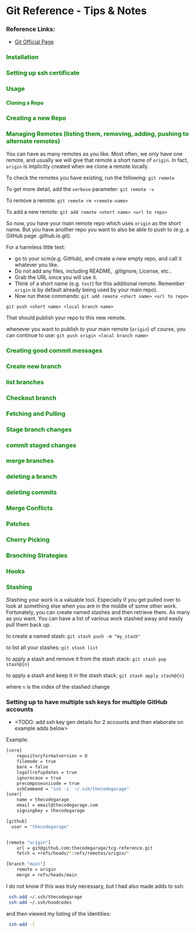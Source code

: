 # Git Reference - Tips & Notes

### Reference Links:

- [Git Official Page](https://git-scm.com/)

### <span style="color: green">Installation</span>

### <span style="color: green">Setting up ssh certificate</span>

### <span style="color: green">Usage</span>

#### <span style="color: green">Cloning a Repo</span>

### <span style="color: green">Creating a new Repo</span>

### <span style="color: green">Managing Remotes (listing them, removing, adding, pushing to alternate remotes)</span>

You can have as many remotes as you like. Most often, we only have one remote, and usually we will give that remote a short name of `origin`. In fact, `origin` is implicitly created when we clone a remote locally.

To check the remotes you have existing, run the following:
`git remote`

To get more detail, add the `verbose` parameter:
`git remote -v`

To remove a remote:
`git remote rm <remote-name>`

To add a new remote:
`git add remote <short name> <url to repo>`

So now, you have your main remote repo which uses `origin` as the short name. But you have another repo you want to also be able to push to (e.g. a GitHub page <username>.github.io.git).

For a harmless little test:

- go to your scm(e.g. GitHub), and create a new empty repo, and call it whatever you like.
- Do not add any files, including README, .gitignore, License, etc..
- Grab the URL since you will use it.
- Think of a short name (e.g. `test`) for this additional remote. Remember `origin` is by default already being used by your main repo).
- Now run these commands:
  `git add remote <short name> <url to repo>`

`git push <short name> <local branch name>`

That should publish your repo to this new remote.

whenever you want to publish to your main remote (`origin`) of course, you can continue to use:
`git push origin <local branch name>`

### <span style="color: green">Creating good commit messages</span>

### <span style="color: green">Create new branch</span>

### <span style="color: green">list branches</span>

### <span style="color: green">Checkout branch</span>

### <span style="color: green">Fetching and Pulling</span>

### <span style="color: green">Stage branch changes</span>

### <span style="color: green">commit staged changes</span>

### <span style="color: green">merge branches</span>

### <span style="color: green">deleting a branch</span>

### <span style="color: green">deleting commits</span>

### <span style="color: green">Merge Conflicts</span>

### <span style="color: green">Patches</span>

### <span style="color: green">Cherry Picking</span>

### <span style="color: green">Branching Strategies</span>

### <span style="color: green">Hooks</span>

### <span style="color: green">Stashing</span>

Stashing your work is a valuable tool. Especially if you get pulled over to look at something else when you are in the middle of some other work. Fortunately, you can create named stashes and then retrieve them. As many as you want. You can have a list of various work stashed away and easily pull them back up.

to create a named stash:
`git stash push -m "my_stash"`

to list all your stashes:
`git stash list`

to apply a stash and remove it from the stash stack:
`git stash pop stash@{n}`

to apply a stash and keep it in the stash stack:
`git stash apply stash@{n}`

where `n` is the index of the stashed change

### Setting up to have multiple ssh keys for multiple GitHub accounts

- <TODO: add ssh key gen details for 2 accounts and then elaborate on example adds below>

Example:

```sh
[core]
	repositoryformatversion = 0
	filemode = true
	bare = false
	logallrefupdates = true
	ignorecase = true
	precomposeunicode = true
	sshCommand = "ssh -i  ~/.ssh/thecodegarage"
[user]
	name = thecodegarage
	email = email@thecodegarage.com
  	signingkey = thecodegarage

[github]
  user = "thecodegarage"


[remote "origin"]
	url = git@github.com:thecodegarage/tcg-reference.git
	fetch = +refs/heads/*:refs/remotes/origin/*

[branch "main"]
	remote = origin
	merge = refs/heads/main
```

I do not know if this was truly necessary, but I had also made adds to ssh:

```sh
 ssh-add ~/.ssh/thecodegarage
 ssh-add ~/.ssh/hoodcodes
```

and then viewed my listing of the identities:

```sh
 ssh-add -l
```
